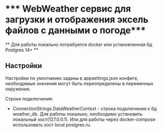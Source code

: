 *** WebWeather сервис для загрузки и отображения эксель файлов с данными о погоде***
==============================
** Для работы локально потребуется docker или установленная бд Postgres 14+ **

Настройки
---------

Настройки по умолчанию заданы в appsettings.json конфиге, необходимые значения могут быть переопределены в переменных окружения.

Строки подключения:
* ConnectionStrings.DataWeatherContext - строка подключения к бд weather_db. Для работы локально, необходимо установить локальный хост(127.0.0.1). Или для работы через docker-compose использовать хост local.postgres.ru.
